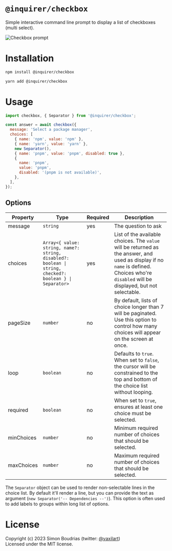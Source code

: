 # `@inquirer/checkbox`

Simple interactive command line prompt to display a list of checkboxes (multi select).

![Checkbox prompt](https://cdn.rawgit.com/SBoudrias/Inquirer.js/28ae8337ba51d93e359ef4f7ee24e79b69898962/assets/screenshots/checkbox.svg)

# Installation

```sh
npm install @inquirer/checkbox

yarn add @inquirer/checkbox
```

# Usage

```js
import checkbox, { Separator } from '@inquirer/checkbox';

const answer = await checkbox({
  message: 'Select a package manager',
  choices: [
    { name: 'npm', value: 'npm' },
    { name: 'yarn', value: 'yarn' },
    new Separator(),
    { name: 'pnpm', value: 'pnpm', disabled: true },
    {
      name: 'pnpm',
      value: 'pnpm',
      disabled: '(pnpm is not available)',
    },
  ],
});
```

## Options

| Property   | Type                                                                                                    | Required | Description                                                                                                                                                                              |
| ---------- | ------------------------------------------------------------------------------------------------------- | -------- | ---------------------------------------------------------------------------------------------------------------------------------------------------------------------------------------- |
| message    | `string`                                                                                                | yes      | The question to ask                                                                                                                                                                      |
| choices    | `Array<{ value: string, name?: string, disabled?: boolean \| string, checked?: boolean } \| Separator>` | yes      | List of the available choices. The `value` will be returned as the answer, and used as display if no `name` is defined. Choices who're `disabled` will be displayed, but not selectable. |
| pageSize   | `number`                                                                                                | no       | By default, lists of choice longer than 7 will be paginated. Use this option to control how many choices will appear on the screen at once.                                              |
| loop       | `boolean`                                                                                               | no       | Defaults to `true`. When set to `false`, the cursor will be constrained to the top and bottom of the choice list without looping.                                                        |
| required   | `boolean`                                                                                               | no       | When set to `true`, ensures at least one choice must be selected.                                                                                                                        |
| minChoices | `number`                                                                                                | no       | Minimum required number of choices that should be selected.                                                                                                                              |
| maxChoices | `number`                                                                                                | no       | Maximum required number of choices that should be selected.                                                                                                                              |

The `Separator` object can be used to render non-selectable lines in the choice list. By default it'll render a line, but you can provide the text as argument (`new Separator('-- Dependencies --')`). This option is often used to add labels to groups within long list of options.

# License

Copyright (c) 2023 Simon Boudrias (twitter: [@vaxilart](https://twitter.com/Vaxilart))<br/>
Licensed under the MIT license.
